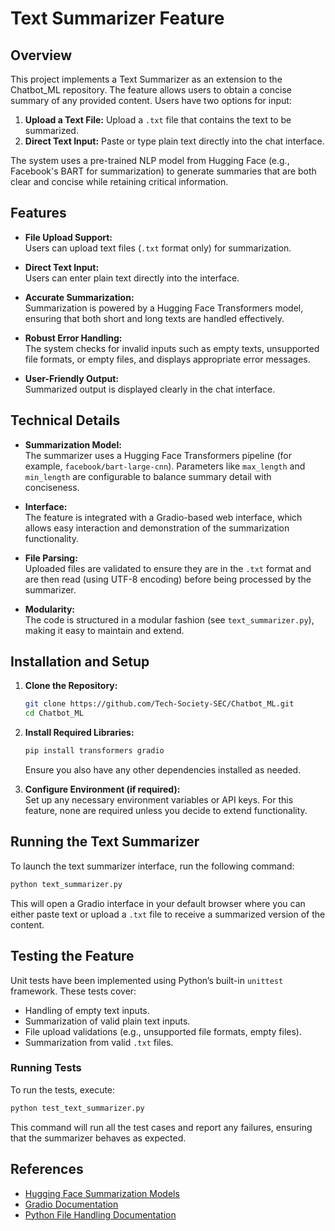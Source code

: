 # Text Summarizer Feature

## Overview
This project implements a Text Summarizer as an extension to the Chatbot_ML repository. The feature allows users to obtain a concise summary of any provided content. Users have two options for input:

1. **Upload a Text File:** Upload a `.txt` file that contains the text to be summarized.
2. **Direct Text Input:** Paste or type plain text directly into the chat interface.

The system uses a pre-trained NLP model from Hugging Face (e.g., Facebook's BART for summarization) to generate summaries that are both clear and concise while retaining critical information.

## Features
- **File Upload Support:**  
  Users can upload text files (`.txt` format only) for summarization.

- **Direct Text Input:**  
  Users can enter plain text directly into the interface.

- **Accurate Summarization:**  
  Summarization is powered by a Hugging Face Transformers model, ensuring that both short and long texts are handled effectively.

- **Robust Error Handling:**  
  The system checks for invalid inputs such as empty texts, unsupported file formats, or empty files, and displays appropriate error messages.

- **User-Friendly Output:**  
  Summarized output is displayed clearly in the chat interface.

## Technical Details
- **Summarization Model:**  
  The summarizer uses a Hugging Face Transformers pipeline (for example, `facebook/bart-large-cnn`). Parameters like `max_length` and `min_length` are configurable to balance summary detail with conciseness.

- **Interface:**  
  The feature is integrated with a Gradio-based web interface, which allows easy interaction and demonstration of the summarization functionality.

- **File Parsing:**  
  Uploaded files are validated to ensure they are in the `.txt` format and are then read (using UTF-8 encoding) before being processed by the summarizer.

- **Modularity:**  
  The code is structured in a modular fashion (see `text_summarizer.py`), making it easy to maintain and extend.

## Installation and Setup
1. **Clone the Repository:**
   ```bash
   git clone https://github.com/Tech-Society-SEC/Chatbot_ML.git
   cd Chatbot_ML
   ```

2. **Install Required Libraries:**
   ```bash
   pip install transformers gradio
   ```
   Ensure you also have any other dependencies installed as needed.

3. **Configure Environment (if required):**  
   Set up any necessary environment variables or API keys. For this feature, none are required unless you decide to extend functionality.

## Running the Text Summarizer
To launch the text summarizer interface, run the following command:
```bash
python text_summarizer.py
```
This will open a Gradio interface in your default browser where you can either paste text or upload a `.txt` file to receive a summarized version of the content.

## Testing the Feature
Unit tests have been implemented using Python’s built-in `unittest` framework. These tests cover:
- Handling of empty text inputs.
- Summarization of valid plain text inputs.
- File upload validations (e.g., unsupported file formats, empty files).
- Summarization from valid `.txt` files.

### Running Tests
To run the tests, execute:
```bash
python test_text_summarizer.py
```
This command will run all the test cases and report any failures, ensuring that the summarizer behaves as expected.


## References
- [Hugging Face Summarization Models](https://huggingface.co/models?pipeline_tag=summarization&sort=trending)
- [Gradio Documentation](https://www.gradio.app/docs)
- [Python File Handling Documentation](https://docs.python.org/3/tutorial/inputoutput.html)
